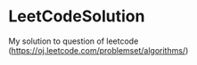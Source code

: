 # LeetCodeSolution
My solution to question of leetcode  (https://oj.leetcode.com/problemset/algorithms/)
